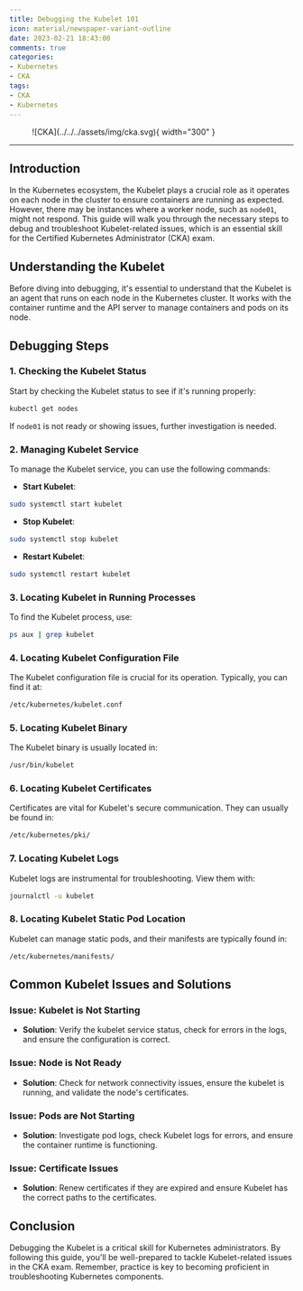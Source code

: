 ```yaml
---
title: Debugging the Kubelet 101    
icon: material/newspaper-variant-outline
date: 2023-02-21 18:43:00
comments: true
categories:
- Kubernetes
- CKA
tags:
- CKA
- Kubernetes
---
```


<!-- markdownlint-disable MD033 -->
<figure markdown="span">
  ![CKA](../../../assets/img/cka.svg){ width="300" }
</figure>

---

## Introduction

In the Kubernetes ecosystem, the Kubelet plays a crucial role as it operates on each node in the cluster to ensure containers are running as expected. However, there may be instances where a worker node, such as `node01`, might not respond. This guide will walk you through the necessary steps to debug and troubleshoot Kubelet-related issues, which is an essential skill for the Certified Kubernetes Administrator (CKA) exam.

## Understanding the Kubelet

Before diving into debugging, it's essential to understand that the Kubelet is an agent that runs on each node in the Kubernetes cluster. It works with the container runtime and the API server to manage containers and pods on its node.

## Debugging Steps

### 1. Checking the Kubelet Status

Start by checking the Kubelet status to see if it's running properly:

```bash
kubectl get nodes
```

If `node01` is not ready or showing issues, further investigation is needed.

### 2. Managing Kubelet Service

To manage the Kubelet service, you can use the following commands:

- **Start Kubelet**:

```bash
sudo systemctl start kubelet
```

- **Stop Kubelet**:

```bash
sudo systemctl stop kubelet
```

- **Restart Kubelet**:

```bash
sudo systemctl restart kubelet
```

### 3. Locating Kubelet in Running Processes

To find the Kubelet process, use:

```bash
ps aux | grep kubelet
```

### 4. Locating Kubelet Configuration File

The Kubelet configuration file is crucial for its operation. Typically, you can find it at:

```bash
/etc/kubernetes/kubelet.conf
```

### 5. Locating Kubelet Binary

The Kubelet binary is usually located in:

```bash
/usr/bin/kubelet
```

### 6. Locating Kubelet Certificates

Certificates are vital for Kubelet's secure communication. They can usually be found in:

```bash
/etc/kubernetes/pki/
```

### 7. Locating Kubelet Logs

Kubelet logs are instrumental for troubleshooting. View them with:

```bash
journalctl -u kubelet
```

### 8. Locating Kubelet Static Pod Location

Kubelet can manage static pods, and their manifests are typically found in:

```bash
/etc/kubernetes/manifests/
```

## Common Kubelet Issues and Solutions

### Issue: Kubelet is Not Starting

- **Solution**: Verify the kubelet service status, check for errors in the logs, and ensure the configuration is correct.

### Issue: Node is Not Ready

- **Solution**: Check for network connectivity issues, ensure the kubelet is running, and validate the node's certificates.

### Issue: Pods are Not Starting

- **Solution**: Investigate pod logs, check Kubelet logs for errors, and ensure the container runtime is functioning.

### Issue: Certificate Issues

- **Solution**: Renew certificates if they are expired and ensure Kubelet has the correct paths to the certificates.

## Conclusion

Debugging the Kubelet is a critical skill for Kubernetes administrators. By following this guide, you'll be well-prepared to tackle Kubelet-related issues in the CKA exam. Remember, practice is key to becoming proficient in troubleshooting Kubernetes components.

